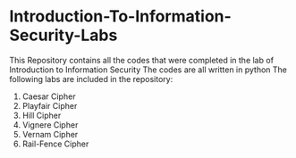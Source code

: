# Introduction-To-Information-Security-Labs
This Repository contains all the codes that were completed in the lab of Introduction to Information Security
The codes are all written in python
The following labs are included in the repository:
1. Caesar Cipher
2. Playfair Cipher
3. Hill Cipher
4. Vignere Cipher
5. Vernam Cipher
6. Rail-Fence Cipher
